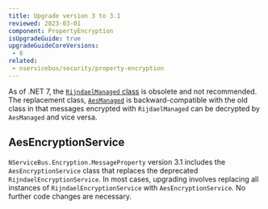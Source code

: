 ```yaml
---
title: Upgrade version 3 to 3.1
reviewed: 2023-03-01
component: PropertyEncryption
isUpgradeGuide: true
upgradeGuideCoreVersions:
 - 8
related:
 - nservicebus/security/property-encryption
---
```


As of .NET 7, the [`RijndaelManaged` class](https://learn.microsoft.com/en-us/dotnet/api/system.security.cryptography.rijndaelmanaged) is obsolete and not recommended. The replacement class, [`AesManaged`](https://learn.microsoft.com/en-us/dotnet/api/system.security.cryptography.aesmanaged) is backward-compatible with the old class in that messages encrypted with `RijdaelManaged` can be decrypted by `AesManaged` and vice versa.

## AesEncryptionService

`NServiceBus.Encryption.MessageProperty` version 3.1 includes the `AesEncryptionService` class that replaces the deprecated `RijndaelEncryptionService`. In most cases, upgrading involves replacing all instances of `RijndaelEncryptionService` with `AesEncryptionService`. No further code changes are necessary.
